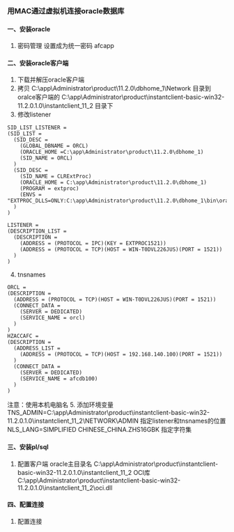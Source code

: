 ### 用MAC通过虚拟机连接oracle数据库
#### 一、安装oracle
  1. 密码管理
     设置成为统一密码 afcapp

#### 二、安装oracle客户端
  1. 下载并解压oracle客户端
  2. 拷贝 C:\app\Administrator\product\11.2.0\dbhome_1\Network
  目录到oralce客户端的
  C:\app\Administrator\product\instantclient-basic-win32-11.2.0.1.0\instantclient_11_2
  目录下
  3. 修改listener
  ```
  SID_LIST_LISTENER =
  (SID_LIST =
    (SID_DESC =
      (GLOBAL_DBNAME = ORCL)
      (ORACLE_HOME =C:\app\Administrator\product\11.2.0\dbhome_1)
      (SID_NAME = ORCL)
    )
    (SID_DESC =
      (SID_NAME = CLRExtProc)
      (ORACLE_HOME = C:\app\Administrator\product\11.2.0\dbhome_1)
      (PROGRAM = extproc)
      (ENVS = "EXTPROC_DLLS=ONLY:C:\app\Administrator\product\11.2.0\dbhome_1\bin\oraclr11.dll")
    )
  )

  LISTENER =
  (DESCRIPTION_LIST =
    (DESCRIPTION =
      (ADDRESS = (PROTOCOL = IPC)(KEY = EXTPROC1521))
      (ADDRESS = (PROTOCOL = TCP)(HOST = WIN-T0DVL226JUS)(PORT = 1521))
    )
  )
  ```
  4. tnsnames
  ```
  ORCL =
  (DESCRIPTION =
    (ADDRESS = (PROTOCOL = TCP)(HOST = WIN-T0DVL226JUS)(PORT = 1521))
    (CONNECT_DATA =
      (SERVER = DEDICATED)
      (SERVICE_NAME = orcl)
    )
  )
HZACCAFC =
  (DESCRIPTION =
    (ADDRESS_LIST =
      (ADDRESS = (PROTOCOL = TCP)(HOST = 192.168.140.100)(PORT = 1521))
    )
    (CONNECT_DATA =
      (SERVER = DEDICATED)
      (SERVICE_NAME = afcdb100)
    )
  )
  ```
  注意：使用本机电脑名
  5. 添加环境变量
  TNS_ADMIN=C:\app\Administrator\product\instantclient-basic-win32-11.2.0.1.0\instantclient_11_2\NETWORK\ADMIN
  指定listener和tnsnames的位置
  NLS_LANG=SIMPLIFIED CHINESE_CHINA.ZHS16GBK
  指定字符集
#### 三、安装pl/sql
  1. 配置客户端
  oracle主目录名
  C:\app\Administrator\product\instantclient-basic-win32-11.2.0.1.0\instantclient_11_2
  OCI库
  C:\app\Administrator\product\instantclient-basic-win32-11.2.0.1.0\instantclient_11_2\oci.dll
#### 四、配置连接
  1. 配置连接
